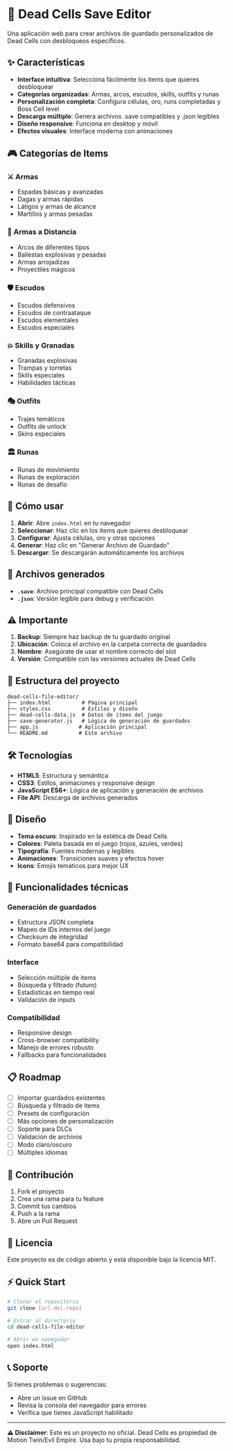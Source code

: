 # 🧟 Dead Cells Save Editor

Una aplicación web para crear archivos de guardado personalizados de Dead Cells con desbloqueos específicos.

## ✨ Características

- **Interface intuitiva**: Selecciona fácilmente los items que quieres desbloquear
- **Categorías organizadas**: Armas, arcos, escudos, skills, outfits y runas
- **Personalización completa**: Configura células, oro, runs completadas y Boss Cell level
- **Descarga múltiple**: Genera archivos .save compatibles y .json legibles
- **Diseño responsive**: Funciona en desktop y móvil
- **Efectos visuales**: Interface moderna con animaciones

## 🎮 Categorías de Items

### ⚔️ Armas
- Espadas básicas y avanzadas
- Dagas y armas rápidas
- Látigos y armas de alcance
- Martillos y armas pesadas

### 🏹 Armas a Distancia
- Arcos de diferentes tipos
- Ballestas explosivas y pesadas
- Armas arrojadizas
- Proyectiles mágicos

### 🛡️ Escudos
- Escudos defensivos
- Escudos de contraataque
- Escudos elementales
- Escudos especiales

### 💥 Skills y Granadas
- Granadas explosivas
- Trampas y torretas
- Skills especiales
- Habilidades tácticas

### 🎭 Outfits
- Trajes temáticos
- Outfits de unlock
- Skins especiales

### 🏛️ Runas
- Runas de movimiento
- Runas de exploración
- Runas de desafío

## 🚀 Cómo usar

1. **Abrir**: Abre `index.html` en tu navegador
2. **Seleccionar**: Haz clic en los items que quieres desbloquear
3. **Configurar**: Ajusta células, oro y otras opciones
4. **Generar**: Haz clic en "Generar Archivo de Guardado"
5. **Descargar**: Se descargarán automáticamente los archivos

## 📁 Archivos generados

- **`.save`**: Archivo principal compatible con Dead Cells
- **`.json`**: Versión legible para debug y verificación

## ⚠️ Importante

1. **Backup**: Siempre haz backup de tu guardado original
2. **Ubicación**: Coloca el archivo en la carpeta correcta de guardados
3. **Nombre**: Asegúrate de usar el nombre correcto del slot
4. **Versión**: Compatible con las versiones actuales de Dead Cells

## 📂 Estructura del proyecto

```
dead-cells-file-editor/
├── index.html          # Página principal
├── styles.css          # Estilos y diseño
├── dead-cells-data.js  # Datos de items del juego
├── save-generator.js   # Lógica de generación de guardados
├── app.js             # Aplicación principal
└── README.md          # Este archivo
```

## 🛠️ Tecnologías

- **HTML5**: Estructura y semántica
- **CSS3**: Estilos, animaciones y responsive design
- **JavaScript ES6+**: Lógica de aplicación y generación de archivos
- **File API**: Descarga de archivos generados

## 🎨 Diseño

- **Tema oscuro**: Inspirado en la estética de Dead Cells
- **Colores**: Paleta basada en el juego (rojos, azules, verdes)
- **Tipografía**: Fuentes modernas y legibles
- **Animaciones**: Transiciones suaves y efectos hover
- **Icons**: Emojis temáticos para mejor UX

## 🔧 Funcionalidades técnicas

### Generación de guardados
- Estructura JSON completa
- Mapeo de IDs internos del juego
- Checksum de integridad
- Formato base64 para compatibilidad

### Interface
- Selección múltiple de items
- Búsqueda y filtrado (futuro)
- Estadísticas en tiempo real
- Validación de inputs

### Compatibilidad
- Responsive design
- Cross-browser compatibility
- Manejo de errores robusto
- Fallbacks para funcionalidades

## 📋 Roadmap

- [ ] Importar guardados existentes
- [ ] Búsqueda y filtrado de items
- [ ] Presets de configuración
- [ ] Más opciones de personalización
- [ ] Soporte para DLCs
- [ ] Validación de archivos
- [ ] Modo claro/oscuro
- [ ] Múltiples idiomas

## 🤝 Contribución

1. Fork el proyecto
2. Crea una rama para tu feature
3. Commit tus cambios
4. Push a la rama
5. Abre un Pull Request

## 📄 Licencia

Este proyecto es de código abierto y está disponible bajo la licencia MIT.

## ⚡ Quick Start

```bash
# Clonar el repositorio
git clone [url-del-repo]

# Entrar al directorio
cd dead-cells-file-editor

# Abrir en navegador
open index.html
```

## 📞 Soporte

Si tienes problemas o sugerencias:
- Abre un issue en GitHub
- Revisa la consola del navegador para errores
- Verifica que tienes JavaScript habilitado

---

**⚠️ Disclaimer**: Este es un proyecto no oficial. Dead Cells es propiedad de Motion Twin/Evil Empire. Usa bajo tu propia responsabilidad.